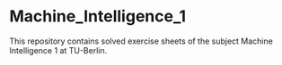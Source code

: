 # Machine_Intelligence_1

This repository contains solved exercise sheets of the subject Machine Intelligence 1 at TU-Berlin.
